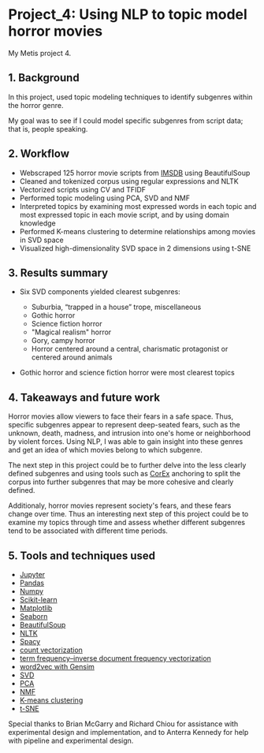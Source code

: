 # Project_4: Using NLP to topic model horror movies

My Metis project 4.

## 1. Background
In this project, used topic modeling techniques to identify subgenres within the horror genre.

My goal was to see if I could model specific subgenres from script data; that is, people speaking.

## 2. Workflow
- Webscraped 125 horror movie scripts from [IMSDB](https://www.imsdb.com/) using BeautifulSoup
- Cleaned and tokenized corpus using regular expressions and NLTK
- Vectorized scripts using CV and TFIDF
- Performed topic modeling using PCA, SVD and NMF
- Interpreted topics by examining most expressed words in each topic and most expressed topic in each movie script, and by using domain knowledge 
- Performed K-means clustering to determine relationships among movies in SVD space
- Visualized high-dimensionality SVD space in 2 dimensions using t-SNE

## 3. Results summary
- Six SVD components yielded clearest subgenres:
  - Suburbia, “trapped in a house” trope, miscellaneous
  - Gothic horror
  - Science fiction horror
  - "Magical realism" horror
  - Gory, campy horror
  - Horror centered around a central, charismatic protagonist or centered around animals
  
 - Gothic horror and science fiction horror were most clearest topics

## 4. Takeaways and future work
Horror movies allow viewers to face their fears in a safe space. Thus, specific subgenres appear to represent deep-seated fears, such as the unknown, death, madness, and intrusion into one's home or neighborhood by violent forces. Using NLP, I was able to gain insight into these genres and get an idea of which movies belong to which subgenre.

The next step in this project could be to further delve into the less clearly defined subgenres and using tools such as [CorEx](https://pypi.org/project/corextopic/) anchoring to split the corpus into further subgenres that may be more cohesive and clearly defined.

Additionaly, horror movies represent society's fears, and these fears change over time. Thus an interesting next step of this project could be to examine my topics through time and assess whether different subgenres tend to be associated with different time periods. 


## 5. Tools and techniques used
- [Jupyter](https://jupyter.org/)
- [Pandas](https://pandas.pydata.org/)
- [Numpy](https://numpy.org/)
- [Scikit-learn](https://scikit-learn.org/stable/)
- [Matplotlib](https://matplotlib.org/)
- [Seaborn](https://seaborn.pydata.org/index.html)
- [BeautifulSoup](https://www.crummy.com/software/BeautifulSoup/bs4/doc/)
- [NLTK](https://www.nltk.org/)
- [Spacy](https://spacy.io/)
- [count vectorization](https://scikit-learn.org/stable/modules/generated/sklearn.feature_extraction.text.CountVectorizer.html) 
- [term frequency–inverse document frequency vectorization](https://scikit-learn.org/stable/modules/generated/sklearn.feature_extraction.text.TfidfVectorizer.html)
- [word2vec with Gensim](https://radimrehurek.com/gensim/models/word2vec.html)
- [SVD](https://scikit-learn.org/stable/modules/generated/sklearn.decomposition.TruncatedSVD.html)
- [PCA](https://scikit-learn.org/stable/modules/generated/sklearn.decomposition.PCA.html)
- [NMF](https://scikit-learn.org/stable/modules/generated/sklearn.decomposition.NMF.html)
- [K-means clustering](https://scikit-learn.org/stable/modules/generated/sklearn.cluster.KMeans.html)
- [t-SNE](https://scikit-learn.org/stable/modules/generated/sklearn.manifold.TSNE.html)

Special thanks to Brian McGarry and Richard Chiou for assistance with experimental design and implementation, and to Anterra Kennedy for help with pipeline and experimental design.

